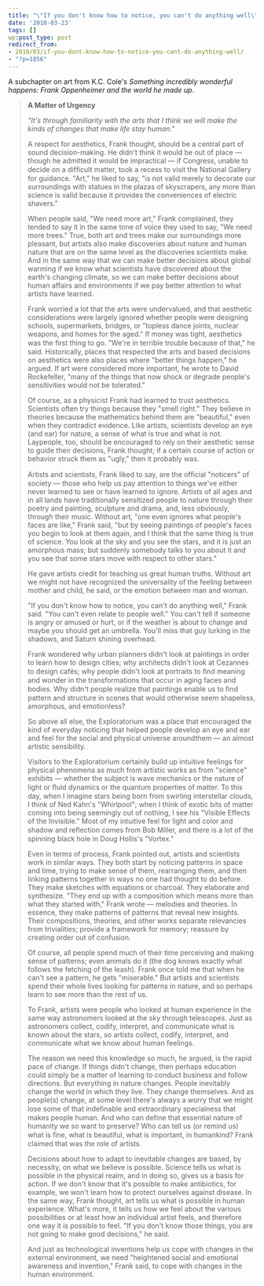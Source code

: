 ```yaml
---
title: "\"If you don't know how to notice, you can't do anything well\""
date: '2010-03-23'
tags: []
wp:post_type: post
redirect_from:
- 2010/03/if-you-dont-know-how-to-notice-you-cant-do-anything-well/
- "?p=1856"
---
```


A subchapter on art from K.C. Cole's _Something incredibly wonderful happens: Frank Oppenheimer and the world he made up_.

> **A Matter of Urgency**
>
> _"It's through familiarity with the arts that I think we will make the kinds of changes that make life stay human."_
>
> A respect for aesthetics, Frank thought, should be a central part of sound decision-making. He didn't think it would be out of place — though he admitted it would be impractical — if Congress, unable to decide on a difﬁcult matter, took a recess to visit the National Gallery for guidance. "Art," he liked to say, "is not valid merely to decorate our surroundings with statues in the plazas of skyscrapers, any more than science is valid because it provides the conveniences of electric shavers."
>
> When people said, "We need more art," Frank complained, they tended to say it in the same tone of voice they used to say, "We need more trees." True, both art and trees make our surroundings more pleasant, but artists also make discoveries about nature and human nature that are on the same level as the discoveries scientists make. And in the same way that we can make better decisions about global warming if we know what scientists have discovered about the earth's changing climate, so we can make better decisions about human affairs and environments if we pay better attention to what artists have learned.
>
> Frank worried a lot that the arts were undervalued, and that aesthetic considerations were largely ignored whether people were designing schools, supermarkets, bridges, or "topless dance joints, nuclear weapons, and homes for the aged." If money was tight, aesthetics was the ﬁrst thing to go. "We're in terrible trouble because of that," he said. Historically, places that respected the arts and based decisions on aesthetics were also places where "better things happen," he argued. If art were considered more important, he wrote to David Rockefeller, "many of the things that now shock or degrade people's sensitivities would not be tolerated."
>
> Of course, as a physicist Frank had learned to trust aesthetics. Scientists often try things because they "smell right." They believe in theories because the mathematics behind them are "beautiful," even when they contradict evidence. Like artists, scientists develop an eye (and ear) for nature, a sense of what is true and what is not. Laypeople, too, should be encouraged to rely on their aesthetic sense to guide their decisions, Frank thought; if a certain course of action or behavior struck them as "ugly," then it probably was.
>
> Artists and scientists, Frank liked to say, are the ofﬁcial "noticers" of society — those who help us pay attention to things we've either never learned to see or have learned to ignore. Artists of all ages and in all lands have traditionally sensitized people to nature through their poetry and painting, sculpture and drama, and, less obviously, through their music. Without art, "one even ignores what people's faces are like," Frank said, "but by seeing paintings of people's faces you begin to look at them again, and I think that the same thing is true of science. You look at the sky and you see the stars, and it is just an amorphous mass; but suddenly somebody talks to you about it and you see that some stars move with respect to other stars."
>
> He gave artists credit for teaching us great human truths. Without art we might not have recognized the universality of the feeling between mother and child, he said, or the emotion between man and woman.
>
> "If you don't know how to notice, you can't do anything well," Frank said. "You can't even relate to people well." You can't tell if someone is angry or amused or hurt, or if the weather is about to change and maybe you should get an umbrella. You'll miss that guy lurking in the shadows, and Saturn shining overhead.
>
> Frank wondered why urban planners didn't look at paintings in order to learn how to design cities; why architects didn't look at Cezannes to design cafés; why people didn't look at portraits to ﬁnd meaning and wonder in the transformations that occur in aging faces and bodies. Why didn't people realize that paintings enable us to ﬁnd pattern and structure in scenes that would otherwise seem shapeless, amorphous, and emotionless?
>
> So above all else, the Exploratorium was a place that encouraged the kind of everyday noticing that helped people develop an eye and ear and feel for the social and physical universe aroundthem — an almost artistic sensibility.
>
> Visitors to the Exploratorium certainly build up intuitive feelings for physical phenomena as much from artistic works as from "science" exhibits — whether the subject is wave mechanics or the nature of light or ﬂuid dynamics or the quantum properties of matter. To this day, when I imagine stars being born from swirling interstellar clouds, I think of Ned Kahn's "Whirlpool"; when I think of exotic bits of matter coming into being seemingly out of nothing, I see his "Visible Effects of the Invisible." Most of my intuitive feel for light and color and shadow and reﬂection comes from Bob Miller, and there is a lot of the spinning black hole in Doug Hollis's "Vortex."
>
> Even in terms of process, Frank pointed out, artists and scientists work in similar ways. They both start by noticing patterns in space and time, trying to make sense of them, rearranging them, and then linking patterns together in ways no one had thought to do before. They make sketches with equations or charcoal. They elaborate and synthesize. "They end up with a composition which means more than what they started with," Frank wrote — melodies and theories. In essence, they make patterns of patterns that reveal new insights. Their compositions, theories, and other works separate relevancies from trivialities; provide a framework for memory; reassure by creating order out of confusion.
>
> Of course, all people spend much of their time perceiving and making sense of patterns; even animals do it (the dog knows exactly what follows the fetching of the leash). Frank once told me that when he can't see a pattern, he gets "miserable." But artists and scientists spend their whole lives looking for patterns in nature, and so perhaps learn to see more than the rest of us.
>
> To Frank, artists were people who looked at human experience in the same way astronomers looked at the sky through telescopes. Just as astronomers collect, codify, interpret, and communicate what is known about the stars, so artists collect, codify, interpret, and communicate what we know about human feelings.
>
> The reason we need this knowledge so much, he argued, is the rapid pace of change. If things didn't change, then perhaps education could simply be a matter of learning to conduct business and follow directions. But everything in nature changes. People inevitably change the world in which they live. They change themselves. And as people(s) change, at some level there's always a worry that we might lose some of that indeﬁnable and extraordinary specialness that makes people human. And who can define that essential nature of humanity we so want to preserve? Who can tell us (or remind us) what is ﬁne, what is beautiful, what is important, in humankind? Frank claimed that was the role of artists.
>
> Decisions about how to adapt to inevitable changes are based, by necessity, on what we believe is possible. Science tells us what is possible in the physical realm, and in doing so, gives us a basis for action. If we don't know that it's possible to make antibiotics, for example, we won't learn how to protect ourselves against disease. In the same way, Frank thought, art tells us what is possible in human experience. What's more, it tells us how we feel about the various possibilities or at least how an individual artist feels, and therefore one way it is possible to feel. "If you don't know those things, you are not going to make good decisions," he said.
>
> And just as technological inventions help us cope with changes in the external environment, we need "heightened social and emotional awareness and invention," Frank said, to cope with changes in the human environment.
